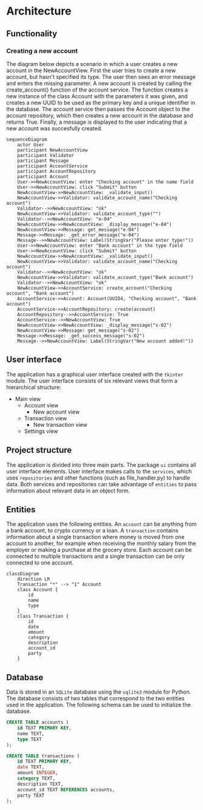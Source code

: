 # Architecture

## Functionality

### Creating a new account

The diagram below depicts a scenario in which a user creates a new account in the NewAccountView. First the user tries to create a new account, but hasn't specified its type. The user then sees an error message and enters the missing parameter. A new account is created by calling the create_account() function of the account service. The function creates a new instance of the class Account with the parameters it was given, and creates a new UUID to be used as the primary key and a unique identifier in the database. The account service then passes the Account object to the account repository, which then creates a new account in the database and returns True. Finally, a message is displayed to the user indicating that a new account was succesfully created.

```mermaid
sequenceDiagram
    actor User
    participant NewAccountView
    participant Validator
    participant Message
    participant AccountService
    participant AccountRepository
    participant Account
    User->>NewAccountView: enter "Checking account" in the name field
    User->>NewAccountView: click "Submit" button
    NewAccountView->>NewAccountView: _validate_input()
    NewAccountView->>Validator: validate_account_name("Checking account")
    Validator-->>NewAccountView: "ok"
    NewAccountView->>Validator: validate_account_type("")
    Validator-->>NewAccountView: "e-04"
    NewAccountView->>NewAccountView: _display_message("e-04")
    NewAccountView->>Message: get_message("e-04")
    Message->>Message: _get_error_message("e-04")
    Message-->>NewAccountView: Label(StringVar("Please enter type!"))
    User->>NewAccountView: enter "Bank account" in the type field
    User->>NewAccountView: click "Submit" button
    NewAccountView->>NewAccountView: _validate_input()
    NewAccountView->>Validator: validate_account_name("Checking account")
    Validator-->>NewAccountView: "ok"
    NewAccountView->>Validator: validate_account_type("Bank account")
    Validator-->>NewAccountView: "ok"
    NewAccountView->>AccountService: create_account("Checking account", "Bank account")
    AccountService->>Account: Account(UUID4, "Checking account", "Bank account")
    AccountService->>AccountRepository: create(account)
    AccountRepository-->>AccountService: True
    AccountService-->>NewAccountView: True
    NewAccountView->>NewAccountView: _display_message("s-02")
    NewAccountView->>Message: get_message("s-02")
    Message->>Message: _get_success_message("s-02")
    Message-->>NewAccountView: Label(StringVar("New account added!"))
```

## User interface

The application has a graphical user interface created with the `tkinter` module. The user interface consists of six relevant views that form a hierarchical structure:

- Main view
  - Account view
    - New account view
  - Transaction view
    - New transaction view
  - Settings view

## Project structure

The application is divided into three main parts. The package `ui` contains all user interface elements. User interface makes calls to the `services`, which uses `repositories` and other functions (such as file_handler.py) to handle data. Both services and repositories can take advantage of `entities` to pass information about relevant data in an object form.

## Entities

The application uses the following entities. An `account` can be anything from a bank account, to crypto currency or a loan. A `transaction` contains information about a single transaction where money is moved from one account to another, for example when receiving the monthly salary from the employer or making a purchase at the grocery store. Each account can be connected to multiple transactions and a single transaction can be only connected to one account.

```mermaid
classDiagram
    direction LR
    Transaction "*" --> "1" Account
    class Account {
        id
        name
        type
    }
    class Transaction {
        id
        date
        amount
        category
        description
        account_id
        party
    }
```

## Database

Data is stored in an `SQLite` database using the `sqlite3` module for Python. The database consists of two tables that correspond to the two entities used in the application. The following schema can be used to initialize the database.

```sql
CREATE TABLE accounts (
    id TEXT PRIMARY KEY,
    name TEXT,
    type TEXT
);

CREATE TABLE transactions (
    id TEXT PRIMARY KEY,
    date TEXT,
    amount INTEGER,
    category TEXT,
    description TEXT,
    account_id TEXT REFERENCES accounts,
    party TEXT
);
```
